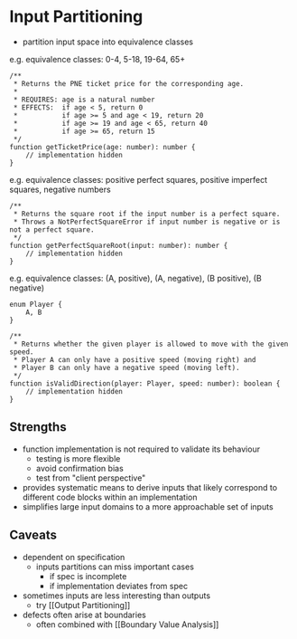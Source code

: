 # Input Partitioning
- partition input space into equivalence classes

e.g. equivalence classes: 0-4, 5-18, 19-64, 65+
```
/**
 * Returns the PNE ticket price for the corresponding age.
 * 
 * REQUIRES: age is a natural number
 * EFFECTS:  if age < 5, return 0
 *           if age >= 5 and age < 19, return 20
 *           if age >= 19 and age < 65, return 40
 *           if age >= 65, return 15
 */
function getTicketPrice(age: number): number {
    // implementation hidden
}
```

e.g. equivalence classes: positive perfect squares, positive imperfect squares, negative numbers
```
/**
 * Returns the square root if the input number is a perfect square. 
 * Throws a NotPerfectSquareError if input number is negative or is not a perfect square.
 */
function getPerfectSquareRoot(input: number): number {
    // implementation hidden
}
```

e.g. equivalence classes: (A, positive), (A, negative), (B positive), (B negative)
```
enum Player {
    A, B
}

/**
 * Returns whether the given player is allowed to move with the given speed.  
 * Player A can only have a positive speed (moving right) and 
 * Player B can only have a negative speed (moving left).
 */
function isValidDirection(player: Player, speed: number): boolean {
    // implementation hidden
}
```

## Strengths
- function implementation is not required to validate its behaviour
	- testing is more flexible
	- avoid confirmation bias
	- test from "client perspective"
- provides systematic means to derive inputs that likely correspond to different code blocks within an implementation
- simplifies large input domains to a more approachable set of inputs

## Caveats
- dependent on specification
	- inputs partitions can miss important cases
		- if spec is incomplete
		- if implementation deviates from spec
- sometimes inputs are less interesting than outputs
	- try [[Output Partitioning]]
- defects often arise at boundaries
	- often combined with [[Boundary Value Analysis]]
